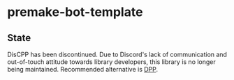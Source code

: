 # premake-bot-template

## State
DisCPP has been discontinued. Due to Discord's lack of communication and out-of-touch attitude towards library developers, this library is no longer being maintained. Recommended alternative is [DPP](https://github.com/brainboxdotcc/DPP).
